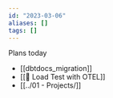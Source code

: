 ```yaml
---
id: "2023-03-06"
aliases: []
tags: []
---
```



Plans today
* [[dbtdocs_migration]]
* [[🎯 Load Test with OTEL]]
* [[../01 - Projects/]]

